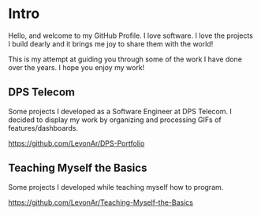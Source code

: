# Intro

Hello, and welcome to my GitHub Profile. I love software. I love the projects I build dearly and it brings me joy to share them with the world! 

This is my attempt at guiding you through some of the work I have done over the years. I hope you enjoy my work!

## DPS Telecom
Some projects I developed as a Software Engineer at DPS Telecom. I decided to display my work by organizing and processing GIFs of features/dashboards.

https://github.com/LevonAr/DPS-Portfolio

## Teaching Myself the Basics
Some projects I developed while teaching myself how to program.

https://github.com/LevonAr/Teaching-Myself-the-Basics
